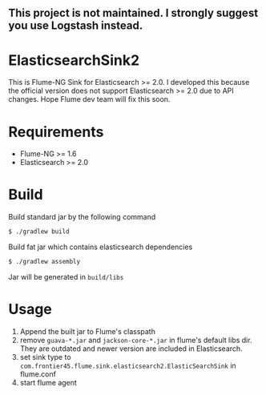 ## This project is not maintained. I strongly suggest you use Logstash instead.

# ElasticsearchSink2

This is Flume-NG Sink for Elasticsearch >= 2.0.
I developed this because the official version does not support Elasticsearch >= 2.0 due to API changes.
Hope Flume dev team will fix this soon.


# Requirements

- Flume-NG >= 1.6
- Elasticsearch >= 2.0

# Build

Build standard jar by the following command

```bash
$ ./gradlew build
```

Build fat jar which contains elasticsearch dependencies
```bash
$ ./gradlew assembly
```

Jar will be generated in `build/libs`


# Usage

1. Append the built jar to Flume's classpath
2. remove `guava-*.jar` and `jackson-core-*.jar` in flume's default libs dir. They are outdated and newer version are included in Elasticsearch.
3. set sink type to `com.frontier45.flume.sink.elasticsearch2.ElasticSearchSink` in flume.conf
4. start flume agent
